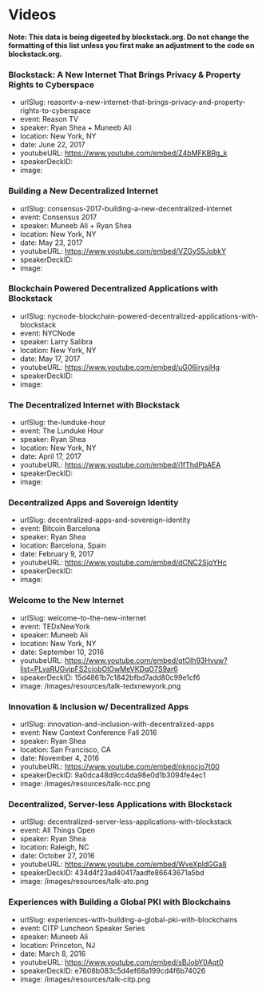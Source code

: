 # Videos

**Note: This data is being digested by blockstack.org. Do not change the formatting of this list unless you first make an adjustment to the code on blockstack.org.**

### Blockstack: A New Internet That Brings Privacy & Property Rights to Cyberspace

- urlSlug: reasontv-a-new-internet-that-brings-privacy-and-property-rights-to-cyberspace
- event: Reason TV
- speaker: Ryan Shea + Muneeb Ali
- location: New York, NY
- date: June 22, 2017
- youtubeURL: https://www.youtube.com/embed/Z4bMFKBRg_k
- speakerDeckID: 
- image:

### Building a New Decentralized Internet

- urlSlug: consensus-2017-building-a-new-decentralized-internet
- event: Consensus 2017
- speaker: Muneeb Ali + Ryan Shea
- location: New York, NY
- date: May 23, 2017
- youtubeURL: https://www.youtube.com/embed/VZGyS5JobkY
- speakerDeckID: 
- image:

### Blockchain Powered Decentralized Applications with Blockstack

- urlSlug: nycnode-blockchain-powered-decentralized-applications-with-blockstack
- event: NYCNode
- speaker: Larry Salibra
- location: New York, NY
- date: May 17, 2017
- youtubeURL: https://www.youtube.com/embed/uG06irysjHg
- speakerDeckID: 
- image:

### The Decentralized Internet with Blockstack 

- urlSlug: the-lunduke-hour
- event: The Lunduke Hour
- speaker: Ryan Shea
- location: New York, NY
- date: April 17, 2017
- youtubeURL: https://www.youtube.com/embed/i1fThdPbAEA
- speakerDeckID: 
- image:

### Decentralized Apps and Sovereign Identity

- urlSlug: decentralized-apps-and-sovereign-identity
- event: Bitcoin Barcelona
- speaker: Ryan Shea
- location: Barcelona, Spain
- date: February 9, 2017
- youtubeURL: https://www.youtube.com/embed/dCNC2SjqYHc
- speakerDeckID: 
- image:

### Welcome to the New Internet

- urlSlug: welcome-to-the-new-internet
- event: TEDxNewYork
- speaker: Muneeb Ali
- location: New York, NY
- date: September 10, 2016
- youtubeURL: https://www.youtube.com/embed/qtOIh93Hvuw?list=PLvaRUGvjpFS2ciobOlOwMeVKDqO7S9ar6
- speakerDeckID: 15d4861b7c1842bfbd7add80c99e1cf6
- image: /images/resources/talk-tedxnewyork.png

### Innovation & Inclusion w/ Decentralized Apps

- urlSlug: innovation-and-inclusion-with-decentralized-apps
- event: New Context Conference Fall 2016
- speaker: Ryan Shea
- location: San Francisco, CA
- date: November 4, 2016
- youtubeURL: https://www.youtube.com/embed/nknocjo7t00
- speakerDeckID: 9a0dca48d9cc4da98e0d1b3094fe4ec1
- image: /images/resources/talk-ncc.png

### Decentralized, Server-less Applications with Blockstack

- urlSlug: decentralized-server-less-applications-with-blockstack
- event: All Things Open
- speaker: Ryan Shea
- location: Raleigh, NC
- date: October 27, 2016
- youtubeURL: https://www.youtube.com/embed/WveXpldGGa8
- speakerDeckID: 434d4f23ad40417aadfe86643671a5bd
- image: /images/resources/talk-ato.png

### Experiences with Building a Global PKI with Blockchains

- urlSlug: experiences-with-building-a-global-pki-with-blockchains
- event: CITP Luncheon Speaker Series
- speaker: Muneeb Ali
- location: Princeton, NJ
- date: March 8, 2016
- youtubeURL: https://www.youtube.com/embed/sBJobY0Aqt0
- speakerDeckID: e7608b083c5d4ef68a199cd4f6b74026
- image: /images/resources/talk-citp.png
